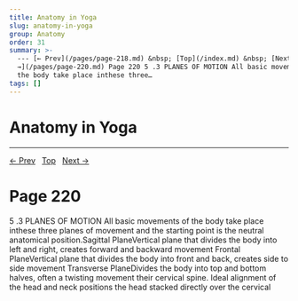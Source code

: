 ```yaml
---
title: Anatomy in Yoga
slug: anatomy-in-yoga
group: Anatomy
order: 31
summary: >-
  --- [← Prev](/pages/page-218.md) &nbsp; [Top](/index.md) &nbsp; [Next
  →](/pages/page-220.md) Page 220 5 .3 PLANES OF MOTION All basic movements of
  the body take place inthese three…
tags: []
---
```

# Anatomy in Yoga

---
[← Prev](/pages/page-218.md) &nbsp; [Top](/index.md) &nbsp; [Next →](/pages/page-220.md)

# Page 220

5 .3 PLANES OF MOTION All basic movements of the body take place inthese three planes of movement and the starting point is the neutral anatomical position.Sagittal PlaneVertical plane that divides the body into left and right, creates forward and backward movement
Frontal PlaneVertical plane that divides the body into front and back, creates side to side movement
Transverse PlaneDivides the body into top and bottom halves, often a twisting movement
their cervical spine. Ideal alignment of the head and neck positions the head stacked directly over the cervical
